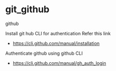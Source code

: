 # git_github
github

Install git hub CLI for authentication
Refer this link
* https://cli.github.com/manual/installation

Authenticate github using github CLI
* https://cli.github.com/manual/gh_auth_login
